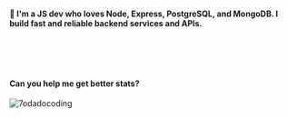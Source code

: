 #### 👋 I'm a JS dev who loves Node, Express, PostgreSQL, and MongoDB. I build fast and reliable backend services and APIs.

<br/>
<br/>
<br/>

#### Can you help me get better stats?
<img align="center" src="https://github-readme-stats.vercel.app/api?username=7odadocoding&show_icons=true&locale=en" alt="7odadocoding" /> 

